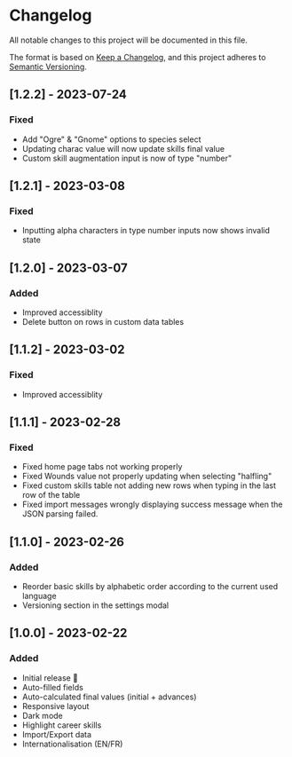 # Changelog

All notable changes to this project will be documented in this file.

The format is based on [Keep a Changelog](https://keepachangelog.com/en/1.0.0/),
and this project adheres to [Semantic Versioning](https://semver.org/spec/v2.0.0.html).

## [1.2.2] - 2023-07-24

### Fixed
- Add "Ogre" & "Gnome" options to species select
- Updating charac value will now update skills final value
- Custom skill augmentation input is now of type "number"

## [1.2.1] - 2023-03-08

### Fixed
- Inputting alpha characters in type number inputs now shows invalid state

## [1.2.0] - 2023-03-07

### Added
- Improved accessiblity
- Delete button on rows in custom data tables

## [1.1.2] - 2023-03-02

### Fixed
- Improved accessiblity

## [1.1.1] - 2023-02-28

### Fixed

- Fixed home page tabs not working properly
- Fixed Wounds value not properly updating when selecting "halfling"
- Fixed custom skills table not adding new rows when typing in the last row of the table
- Fixed import messages wrongly displaying success message when the JSON parsing failed.

## [1.1.0] - 2023-02-26

### Added

- Reorder basic skills by alphabetic order according to the current used language
- Versioning section in the settings modal

## [1.0.0] - 2023-02-22

### Added

- Initial release 🎉
- Auto-filled fields
- Auto-calculated final values (initial + advances)
- Responsive layout
- Dark mode
- Highlight career skills
- Import/Export data
- Internationalisation (EN/FR)

